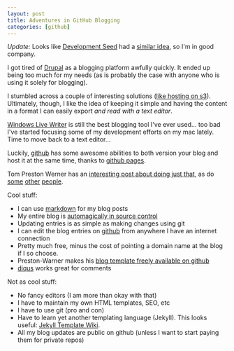 ```yaml
---
layout: post
title: Adventures in GitHub Blogging
categories: [github]
---
```


*Update:* Looks like [Development Seed](http://developmentseed.org/) had a [similar idea](http://developmentseed.org/blog/2011/09/09/jekyll-github-pages/), so I'm in good company.

I got tired of [Drupal](http://www.drupal.org) as a blogging platform awfully quickly. It ended up being too much for my needs (as is probably the case with anyone who is using it solely for blogging).

I stumbled across a couple of interesting solutions ([like hosting on s3](http://www.allthingsdistributed.com/2011/02/website_amazon_s3.html)). Ultimately, though, I like the idea of keeping it simple and having the content in a format I can easily export *and read with a text editor*.

[Windows Live Writer](http://explore.live.com/windows-live-writer) is still the best blogging tool I've ever used... too bad I've started focusing some of my development efforts on my mac lately. Time to move back to a text editor...

Luckily, [github](http://github.com) has some awesome abilities to both version your blog and host it at the same time, thanks to [github pages](http://pages.github.com/).

Tom Preston Werner has an [interesting post about doing just that](http://tom.preston-werner.com/2008/11/17/blogging-like-a-hacker.html), as do [some](http://alexyoung.org/2009/07/09/new-blog/) [other](http://ostatic.com/blog/build-your-site-with-jekyll) [people](https://github.com/jamesyu/jamesyu_jekyll_template).

Cool stuff:

* I can use [markdown](http://warpedvisions.org/projects/markdown-cheat-sheet/) for my blog posts
* My entire blog is [automagically in source control](https://github.com/hross/hross.github.com)
* Updating entries is as simple as making changes using git
* I can edit the blog entries on [github](http://github.com) from anywhere I have an internet connection
* Pretty much free, minus the cost of pointing a domain name at the blog if I so choose.
* Preston-Warner makes his [blog template freely available on github](https://github.com/mojombo/tpw)
* [diqus](http://disqus.com) works great for comments

Not as cool stuff:

* No fancy editors (I am more than okay with that)
* I have to maintain my own HTML templates, SEO, etc
* I have to use git (pro and con)
* Have to learn yet another templating language (Jekyll). This looks useful: [Jekyll Template Wiki](https://github.com/mojombo/jekyll/wiki/template-data).
* All my blog updates are public on github (unless I want to start paying them for private repos)